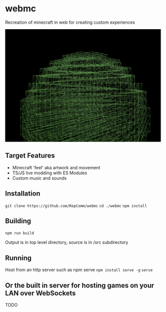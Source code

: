 # webmc

Recreation of minecraft in web for creating custom experiences

![img](./example.png)

## Target Features
- Minecraft 'feel' aka artwork and movement
- TS/JS live modding with ES Modules
- Custom music and sounds

## Installation
`git clone https://github.com/RepComm/webmc`
`cd ./webmc`
`npm install`

## Building
`npm run build`

Output is in top level directory, source is in /src subdirectory

## Running

Host from an http server such as npm serve
`npm install serve -g`
`serve`

## Or the built in server for hosting games on your LAN over WebSockets
TODO



